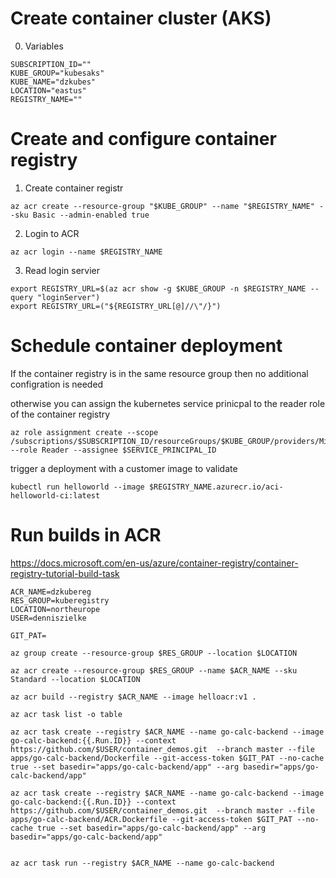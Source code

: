 # Create container cluster (AKS)

0. Variables
```
SUBSCRIPTION_ID=""
KUBE_GROUP="kubesaks"
KUBE_NAME="dzkubes"
LOCATION="eastus"
REGISTRY_NAME=""
```

# Create and configure container registry

1. Create container registr
```
az acr create --resource-group "$KUBE_GROUP" --name "$REGISTRY_NAME" --sku Basic --admin-enabled true
```

2. Login to ACR
```
az acr login --name $REGISTRY_NAME
```

3. Read login servier
```
export REGISTRY_URL=$(az acr show -g $KUBE_GROUP -n $REGISTRY_NAME --query "loginServer")
export REGISTRY_URL=("${REGISTRY_URL[@]//\"/}")
```

# Schedule container deployment

If the container registry is in the same resource group then no additional configration is needed

otherwise you can assign the kubernetes service prinicpal to the reader role of the container registry
```
az role assignment create --scope /subscriptions/$SUBSCRIPTION_ID/resourceGroups/$KUBE_GROUP/providers/Microsoft.ContainerRegistry/registries/$REGISTRY_NAME --role Reader --assignee $SERVICE_PRINCIPAL_ID
```

trigger a deployment with a customer image to validate

```
kubectl run helloworld --image $REGISTRY_NAME.azurecr.io/aci-helloworld-ci:latest
```

# Run builds in ACR

https://docs.microsoft.com/en-us/azure/container-registry/container-registry-tutorial-build-task

```
ACR_NAME=dzkubereg
RES_GROUP=kuberegistry
LOCATION=northeurope
USER=denniszielke

GIT_PAT=

az group create --resource-group $RES_GROUP --location $LOCATION

az acr create --resource-group $RES_GROUP --name $ACR_NAME --sku Standard --location $LOCATION

az acr build --registry $ACR_NAME --image helloacr:v1 .

az acr task list -o table

az acr task create --registry $ACR_NAME --name go-calc-backend --image go-calc-backend:{{.Run.ID}} --context https://github.com/$USER/container_demos.git  --branch master --file apps/go-calc-backend/Dockerfile --git-access-token $GIT_PAT --no-cache true --set basedir="apps/go-calc-backend/app" --arg basedir="apps/go-calc-backend/app"

az acr task create --registry $ACR_NAME --name go-calc-backend --image go-calc-backend:{{.Run.ID}} --context https://github.com/$USER/container_demos.git  --branch master --file apps/go-calc-backend/ACR.Dockerfile --git-access-token $GIT_PAT --no-cache true --set basedir="apps/go-calc-backend/app" --arg basedir="apps/go-calc-backend/app"


az acr task run --registry $ACR_NAME --name go-calc-backend

```
